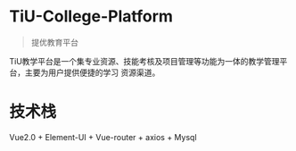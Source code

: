 # TiU-College-Platform

>提优教育平台

TiU教学平台是⼀个集专业资源、技能考核及项⽬管理等功能为⼀体的教学管理平台，主要为⽤户提供便捷的学习 资源渠道。


# 技术栈

Vue2.0 + Element-UI + Vue-router + axios + Mysql


